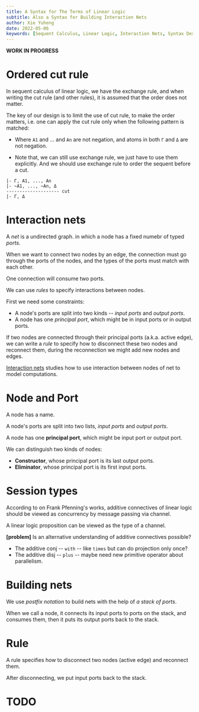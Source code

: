 ```yaml
---
title: A Syntax for The Terms of Linear Logic
subtitle: Also a Syntax for Building Interaction Nets
author: Xie Yuheng
date: 2022-05-06
keywords: [Sequent Calculus, Linear Logic, Interaction Nets, Syntax Design]
---
```


**WORK IN PROGRESS**

# Ordered cut rule

In sequent calculus of linear logic,
we have the exchange rule,
and when writing the cut rule (and other rules),
it is assumed that the order does not matter.

The key of our design is to limit the use of cut rule,
to make the order matters,
i.e. one can apply the cut rule
only when the following pattern is matched:

- Where `A1` and ... and `An` are not negation,
  and atoms in both `Γ` and `Δ` are not negation.

- Note that, we can still use exchange rule,
  we just have to use them explicitly.
  And we should use exchange rule
  to order the sequent before a cut.

```
|- Γ, A1, ..., An
|- ~A1, ..., ~An, Δ
-------------------- cut
|- Γ, Δ
```

# Interaction nets

A _net_ is a undirected graph.
in which a node has a fixed numebr of typed _ports_.

When we want to connect two nodes by an edge,
the connection must go through the ports of the nodes,
and the types of the ports must match with each other.

One connection will consume two ports.

We can use _rules_ to specify interactions between nodes.

First we need some constraints:

- A node's ports are split into two kinds -- _input ports_ and _output ports_.
- A node has one _principal port_, which might be in input ports or in output ports.

If two nodes are connected through their principal ports (a.k.a. active edge),
we can write a _rule_ to specify how to disconnect these two nodes
and reconnect them, during the reconnection we might add new nodes and edges.

[Interaction nets](https://en.wikipedia.org/wiki/Interaction_nets)
studies how to use interaction
between nodes of net
to model computations.

# Node and Port

A node has a name.

A node's ports are split into two lists,
_input ports_ and _output ports_.

A node has one **principal port**,
which might be input port or output port.

We can distinguish two kinds of nodes:

- **Constructor**, whose principal port is its last output ports.
- **Eliminator**, whose principal port is its first input ports.

# Session types

According to on Frank Pfenning's works,
additive connectives of linear logic should be viewed as
concurrency by message passing via channel.

A linear logic proposition can be viewed as the type of a channel.

**[problem]** Is an alternative understanding of additive connectives possible?

- The additive conj -- `with` -- like `times` but can do projection only once?
- The additive disj -- `plus` -- maybe need new primitive operator about parallelism.

# Building nets

We use _postfix notation_ to build nets
with the help of _a stack of ports_.

When we call a node,
it connects its input ports to ports on the stack,
and consumes them,
then it puts its output ports back to the stack.

# Rule

A rule specifies
how to disconnect two nodes (active edge)
and reconnect them.

After disconnecting, we put input ports back to the stack.

# TODO
